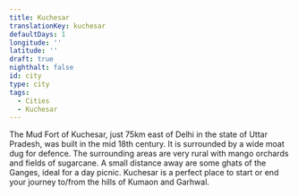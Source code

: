 ```yaml
---
title: Kuchesar
translationKey: kuchesar
defaultDays: 1
longitude: ''
latitude: ''
draft: true
nighthalt: false
id: city
type: city
tags:
  - Cities
  - Kuchesar
---
```

The Mud Fort of Kuchesar, just 75km east of Delhi in the state of Uttar Pradesh, was built in the mid 18th century. It is surrounded by a wide moat dug for defence. The surrounding areas are very rural with mango  orchards and fields of sugarcane. A small distance away are some ghats of the Ganges, ideal for a day picnic. Kuchesar is a perfect place to start or end your journey to/from the hills of Kumaon and Garhwal.